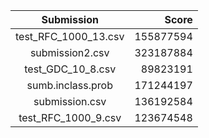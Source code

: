 | Submission | Score |
| :---: | ---: |
| test_RFC_1000_13.csv | 155877594 |
| submission2.csv | 323187884 |
| test_GDC_10_8.csv | 89823191 |
| sumb.inclass.prob | 171244197 |
| submission.csv | 136192584 |
| test_RFC_1000_9.csv | 123674548 |
